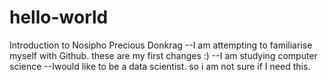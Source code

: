 # hello-world
Introduction to Nosipho Precious Donkrag
--I am attempting to familiarise myself with Github.
these are my first changes :)
--I am studying computer science
--Iwould like to be a data scientist. so i am not sure if I need this.
